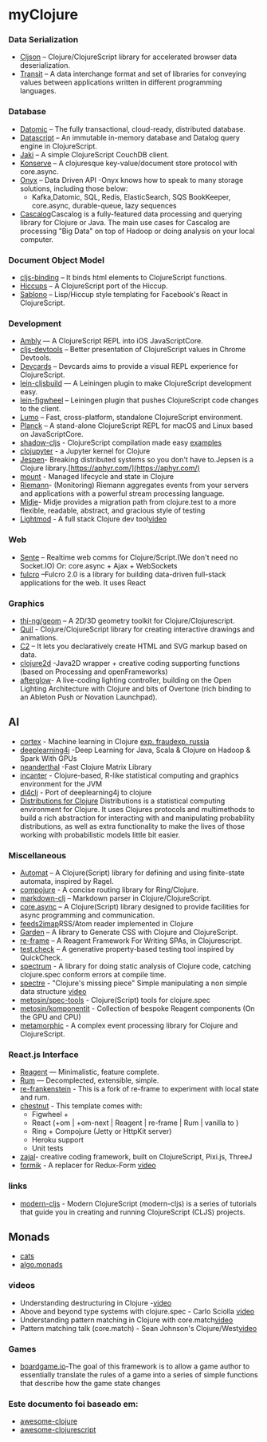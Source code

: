 # myClojure



### Data Serialization
- [Cljson](https://github.com/tailrecursion/cljson) – Clojure/ClojureScript library for accelerated browser data deserialization.
- [Transit](https://github.com/cognitect/transit-cljs) – A data interchange format and set of libraries for conveying values between applications written in different programming languages.


### Database
- [Datomic](http://www.datomic.com/) – The fully transactional, cloud-ready, distributed database.
- [Datascript](https://github.com/tonsky/datascript) – An immutable in-memory database and Datalog query engine in ClojureScript.
- [Jaki](https://github.com/pandeiro/jaki) – A simple ClojureScript CouchDB client.
- [Konserve](https://github.com/replikativ/konserve) – A clojuresque key-value/document store protocol with core.async.
- [Onyx](http://www.onyxplatform.org/) – Data Driven API -Onyx knows how to speak to many storage solutions, including those below:
    * Kafka,Datomic, SQL, Redis, ElasticSearch, SQS BookKeeper, core.async, durable-queue, lazy sequences
- [Cascalog](http://cascalog.org/)Cascalog is a fully-featured data processing and querying library for Clojure or Java. The main use cases for Cascalog are processing "Big Data" on top of Hadoop or doing analysis on your local computer.

### Document Object Model
- [cljs-binding](https://github.com/fluentsoftware/cljs-binding) – It binds html elements to ClojureScript functions.
- [Hiccups](https://github.com/teropa/hiccups) – A ClojureScript port of the Hiccup.
- [Sablono](https://github.com/r0man/sablono) – Lisp/Hiccup style templating for Facebook's React in ClojureScript.

### Development
- [Ambly](https://github.com/omcljs/ambly) — A ClojureScript REPL into iOS JavaScriptCore.
- [cljs-devtools](https://github.com/binaryage/cljs-devtools) – Better presentation of ClojureScript values in Chrome Devtools.
- [Devcards](https://github.com/bhauman/devcards) – Devcards aims to provide a visual REPL experience for ClojureScript.
- [lein-cljsbuild](https://github.com/emezeske/lein-cljsbuild) — A Leiningen plugin to make ClojureScript development easy.
- [lein-figwheel](https://github.com/bhauman/lein-figwheel) – Leiningen plugin that pushes ClojureScript code changes to the client.
- [Lumo](https://github.com/anmonteiro/lumo) – Fast, cross-platform, standalone ClojureScript environment.
- [Planck](https://github.com/mfikes/planck) – A stand-alone ClojureScript REPL for macOS and Linux based on JavaScriptCore.
- [shadow-cljs](https://github.com/thheller/shadow-cljs) - ClojureScript compilation made easy [examples](https://github.com/thheller/shadow-cljs-examples)
- [clojupyter](https://github.com/roryk/clojupyter) - a Jupyter kernel for Clojure
- [Jespen](https://github.com/jepsen-io/jepsen)- Breaking distributed systems so you don't have to.Jepsen is a Clojure library.[https://aphyr.com/](https://aphyr.com/)
- [mount](https://github.com/tolitius/mount) - Managed lifecycle and state in Clojure
- [Riemann](http://riemann.io/)- (Monitoring) Riemann aggregates events from your servers and applications with a powerful stream processing language.
- [Midje](https://github.com/marick/Midje)- Midje provides a migration path from clojure.test to a more flexible, readable, abstract, and gracious style of testing
- [Lightmod](https://sekao.net/lightmod/) - A full stack Clojure dev tool[video](https://www.youtube.com/watch?v=1_iwCGh5j8I)

### Web

  - [Sente](https://github.com/ptaoussanis/sente) – Realtime web comms for Clojure/Script.(We don't need no Socket.IO) Or: core.async + Ajax + WebSockets 
  - [fulcro](https://github.com/fulcrologic/fulcro) –Fulcro 2.0 is a library for building data-driven full-stack applications for the web. It uses React
  
### Graphics
- [thi-ng/geom](https://github.com/thi-ng/geom) – A 2D/3D geometry toolkit for Clojure/Clojurescript.
- [Quil](https://github.com/quil/quil) - Clojure/ClojureScript library for creating interactive drawings and animations. 
- [C2](https://keminglabs.com/c2) – It lets you declaratively create HTML and SVG markup based on data.
- [clojure2d](https://github.com/Clojure2D/clojure2d) -Java2D wrapper + creative coding supporting functions (based on Processing and openFrameworks)
- [afterglow](https://github.com/brunchboy/afterglow)- A live-coding lighting controller, building on the Open Lighting Architecture with Clojure and bits of Overtone (rich binding to an Ableton Push or Novation Launchpad).

## AI 
- [cortex](https://github.com/thinktopic/cortex) - Machine learning in Clojure [exp. fraud](https://github.com/joycex99/fraud-detection)[exp. russia](https://github.com/joycex99/russia-housing)
- [deeplearning4j](https://github.com/deeplearning4j/deeplearning4j) -Deep Learning for Java, Scala & Clojure on Hadoop & Spark With GPUs 
- [neanderthal](https://github.com/uncomplicate/neanderthal) -Fast Clojure Matrix Library
- [incanter](https://github.com/incanter/incanter) - Clojure-based, R-like statistical computing and graphics environment for the JVM
- [dl4clj](https://github.com/yetanalytics/dl4clj) - Port of deeplearning4j to clojure 
- [Distributions for Clojure](https://github.com/michaellindon/distributions) Distributions is a statistical computing environment for Clojure. It uses Clojures protocols and multimethods to build a rich abstraction for interacting with and manipulating probability distributions, as well as extra functionality to make the lives of those working with probabilistic models little bit easier. 

### Miscellaneous
- [Automat](https://github.com/ztellman/automat) – A Clojure(Script) library for defining and using finite-state automata, inspired by Ragel.
- [compojure](https://github.com/weavejester/compojure) - A concise routing library for Ring/Clojure.
- [markdown-clj](https://github.com/yogthos/markdown-clj) – Markdown parser in Clojure/ClojureScript.
- [core.async](https://github.com/clojure/core.async/) – A Clojure(Script) library designed to provide facilities for async programming and communication.
- [feeds2imap](https://github.com/Gonzih/feeds2imap.clj)RSS/Atom reader implemented in Clojure
- [Garden](https://github.com/noprompt/garden) – A library to Generate CSS with Clojure and ClojureScript.
- [re-frame](https://github.com/Day8/re-frame) – A Reagent Framework For Writing SPAs, in Clojurescript.
- [test.check](https://github.com/clojure/test.check) – A generative property-based testing tool inspired by QuickCheck.
- [spectrum](https://github.com/arohner/spectrum) - A library for doing static analysis of Clojure code, catching clojure.spec conform errors at compile time.
- [spectre](https://github.com/nathanmarz/specter) - "Clojure's missing piece" Simple manipulating a non simple data structure [video](https://www.youtube.com/watch?v=rh5J4vacG98&t)
- [metosin/spec-tools](https://github.com/metosin/spec-tools) - Clojure(Script) tools for clojure.spec
- [metosin/komponentit](https://github.com/metosin/komponentit) - Collection of bespoke Reagent components (On the GPU and CPU)
- [metamorphic](https://github.com/PyroclastIO/metamorphic) - A complex event processing library for Clojure and ClojureScript.


### React.js Interface
- [Reagent](http://reagent-project.github.io/) — Minimalistic, feature complete.
- [Rum](https://github.com/tonsky/rum) — Decomplected, extensible, simple.
- [re-frankenstein](https://github.com/chpill/re-frankenstein) - This is a fork of re-frame to experiment with local state and rum.
- [chestnut](https://github.com/plexus/chestnut) - This template comes with: 
    * Figwheel + 
    - React (+om | +om-next | Reagent | re-frame | Rum | vanilla to ) 
    - Ring + Compojure (Jetty or HttpKit server) 
    - Heroku support 
    - Unit tests 
- [zajal](https://github.com/nasser/zajal)- creative coding framework, built on ClojureScript, Pixi.js, ThreeJ
- [formik](https://github.com/jaredpalmer/formik) - A replacer for Redux-Form [video](https://www.youtube.com/watch?time_continue=502&v=yNiJkjEwmpw)

### links

 - [modern-cljs](https://github.com/magomimmo/modern-cljs) - Modern ClojureScript (modern-cljs) is a series of tutorials that guide you in creating and running ClojureScript (CLJS) projects.

 ## Monads
 
   * [cats](https://github.com/funcool/cats)
   * [algo.monads](https://github.com/clojure/algo.monads)
   
### videos

 - Understanding destructuring in Clojure -[video](https://www.youtube.com/watch?v=R-_uNvM6gpE)
 - Above and beyond type systems with clojure.spec - Carlo Sciolla [video](https://www.youtube.com/watch?v=aYKndj6rWbU&t)
 - Understanding pattern matching in Clojure with core.match[video](https://www.youtube.com/watch?v=mi3OtBc73-k)
 - Pattern matching talk (core.match) - Sean Johnson's Clojure/West[video](https://www.youtube.com/watch?v=mi3OtBc73-k)
 
### Games
 - [boardgame.io](https://github.com/google/boardgame.io)-The goal of this framework is to allow a game author to essentially translate the rules of a game into a series of simple functions that describe how the game state changes
### Este documento foi baseado em: 

 - [awesome-clojure](https://github.com/razum2um/awesome-clojure) 
 - [awesome-clojurescript](https://github.com/hantuzun/awesome-clojurescript)
